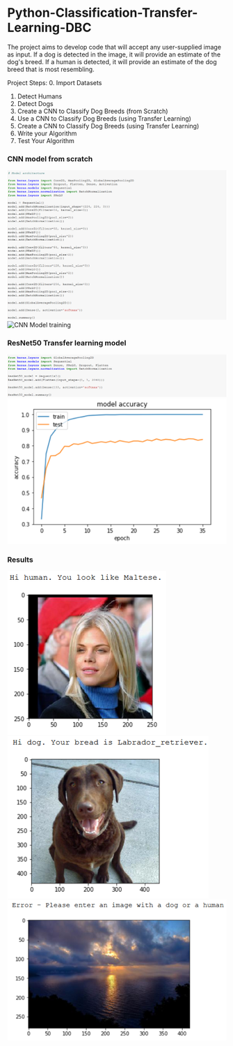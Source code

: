 # Python-Classification-Transfer-Learning-DBC

The project aims to develop code that will accept any user-supplied image as input. If a dog is detected in the image, it will provide an estimate of the dog's breed. If a human is detected, it will provide an estimate of the dog breed that is most resembling.

Project Steps:
0. Import Datasets
1. Detect Humans
2. Detect Dogs
3. Create a CNN to Classify Dog Breeds (from Scratch)
4. Use a CNN to Classify Dog Breeds (using Transfer Learning)
5. Create a CNN to Classify Dog Breeds (using Transfer Learning)
6. Write your Algorithm
7. Test Your Algorithm
    
### CNN model from scratch
![CNN Model](images/CNN.png)
![CNN Model training](images/accuracy.png)

### ResNet50 Transfer learning model
![ResNet50 Model](images/ResNet50.png)
![TL Model training](images/accuracy2.png)

### Results
![Human image](images/res1.png)
![Dog image](images/res2.png)
![Sky image](images/res3.png)
